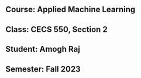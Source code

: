 ## Course: Applied Machine Learning 
## Class: CECS 550, Section 2
## Student:  Amogh Raj
## Semester: Fall 2023